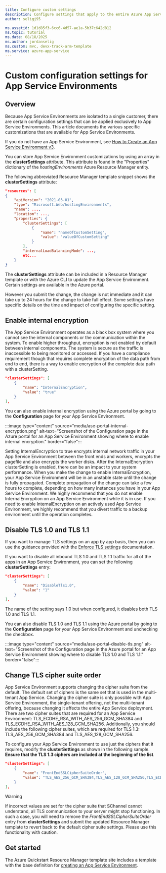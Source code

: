 ```yaml
---
title: Configure custom settings
description: Configure settings that apply to the entire Azure App Service environment. Learn how to do it with Azure Resource Manager templates.
author: seligj95

ms.assetid: 1d1d85f3-6cc6-4d57-ae1a-5b37c642d812
ms.topic: tutorial
ms.date: 08/18/2025
ms.author: jordanselig
ms.custom: mvc, devx-track-arm-template
ms.service: azure-app-service
---
```


# Custom configuration settings for App Service Environments

## Overview

Because App Service Environments are isolated to a single customer, there are certain configuration settings that can be applied exclusively to App Service Environments. This article documents the various specific customizations that are available for App Service Environments.

If you do not have an App Service Environment, see [How to Create an App Service Environment v3](./creation.md).

You can store App Service Environment customizations by using an array in the **clusterSettings** attribute. This attribute is found in the "Properties" dictionary of the *hostingEnvironments* Azure Resource Manager entity.

The following abbreviated Resource Manager template snippet shows the **clusterSettings** attribute:

```json
"resources": [
{
    "apiVersion": "2021-03-01",
    "type": "Microsoft.Web/hostingEnvironments",
    "name": ...,
    "location": ...,
    "properties": {
        "clusterSettings": [
            {
                "name": "nameOfCustomSetting",
                "value": "valueOfCustomSetting"
            }
        ],
        "internalLoadBalancingMode": ...,
        etc...
    }
}
```

The **clusterSettings** attribute can be included in a Resource Manager template or with the Azure CLI to update the App Service Environment. Certain settings are available in the Azure portal.

However you submit the change, the change is not immediate and it can take up to 24 hours for the change to take full effect. Some settings have specific details on the time and impact of configuring the specific setting.

## Enable internal encryption

The App Service Environment operates as a black box system where you cannot see the internal components or the communication within the system. To enable higher throughput, encryption is not enabled by default between internal components. The system is secure as the traffic is inaccessible to being monitored or accessed. If you have a compliance requirement though that requires complete encryption of the data path from end to end, there is a way to enable encryption of the complete data path with a clusterSetting.

```json
"clusterSettings": [
    {
        "name": "InternalEncryption",
        "value": "true"
    }
],
```

You can also enable internal encryption using the Azure portal by going to the **Configuration** page for your App Service Environment.

:::image type="content" source="media/ase-portal-internal-encryption.png" alt-text="Screenshot of the Configuration page in the Azure portal for an App Service Environment showing where to enable internal encryption." border="false":::

Setting InternalEncryption to true encrypts internal network traffic in your App Service Environment between the front ends and workers, encrypts the pagefile and also encrypts the worker disks. After the InternalEncryption clusterSetting is enabled, there can be an impact to your system performance. When you make the change to enable InternalEncryption, your App Service Environment will be in an unstable state until the change is fully propagated. Complete propagation of the change can take a few hours to complete, depending on how many instances you have in your App Service Environment. We highly recommend that you do not enable InternalEncryption on an App Service Environment while it is in use. If you need to enable InternalEncryption on an actively used App Service Environment, we highly recommend that you divert traffic to a backup environment until the operation completes.

## Disable TLS 1.0 and TLS 1.1

If you want to manage TLS settings on an app by app basis, then you can use the guidance provided with the [Enforce TLS settings](../configure-ssl-bindings.md#enforce-tls-versions) documentation.

If you want to disable all inbound TLS 1.0 and TLS 1.1 traffic for all of the apps in an App Service Environment, you can set the following **clusterSettings** entry:

```json
"clusterSettings": [
    {
        "name": "DisableTls1.0",
        "value": "1"
    }
],
```

The name of the setting says 1.0 but when configured, it disables both TLS 1.0 and TLS 1.1.

You can also disable TLS 1.0 and TLS 1.1 using the Azure portal by going to the **Configuration** page for your App Service Environment and unchecking the checkbox.

:::image type="content" source="media/ase-portal-disable-tls.png" alt-text="Screenshot of the Configuration page in the Azure portal for an App Service Environment showing where to disable TLS 1.0 and TLS 1.1." border="false":::

## Change TLS cipher suite order

App Service Environment supports changing the cipher suite from the default. The default set of ciphers is the same set that is used in the multi-tenant App Service. Changing the cipher suite is only possible with App Service Environment, the single-tenant offering, not the multi-tenant offering, because changing it affects the entire App Service deployment. There are two cipher suites that are required for an App Service Environment: TLS_ECDHE_RSA_WITH_AES_256_GCM_SHA384 and TLS_ECDHE_RSA_WITH_AES_128_GCM_SHA256. Additionally, you should include the following cipher suites, which are required for TLS 1.3: TLS_AES_256_GCM_SHA384 and TLS_AES_128_GCM_SHA256.

To configure your App Service Environment to use just the ciphers that it requires, modify the **clusterSettings** as shown in the following sample. **Ensure that the TLS 1.3 ciphers are included at the beginning of the list**.

```json
"clusterSettings": [
    {
        "name": "FrontEndSSLCipherSuiteOrder",
        "value": "TLS_AES_256_GCM_SHA384,TLS_AES_128_GCM_SHA256,TLS_ECDHE_RSA_WITH_AES_256_GCM_SHA384,TLS_ECDHE_RSA_WITH_AES_128_GCM_SHA256"
    }
],
```

> [!WARNING]
> If incorrect values are set for the cipher suite that SChannel cannot understand, all TLS communication to your server might stop functioning. In such a case, you will need to remove the *FrontEndSSLCipherSuiteOrder* entry from **clusterSettings** and submit the updated Resource Manager template to revert back to the default cipher suite settings. Please use this functionality with caution.

## Get started

The Azure Quickstart Resource Manager template site includes a template with the base definition for [creating an App Service Environment](https://azure.microsoft.com/resources/templates/web-app-asp-app-on-asev3-create/).
